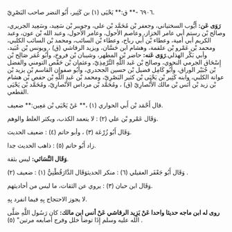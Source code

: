 ٦٩٠٦ -** ق:** يَحْيَى (١) بن كَثِير، أَبُو النضر صاحب البَصْرِيّ.

**رَوَى عَن:** أَيُّوب السختياني، وجعفر بْن مُحَمَّد بْن على، وجويبر بْن سَعِيد، وسَعِيد الجريري، وصالح بْن رستم أبي عامر الخزاز، وعاصم الأحول، وعامر الأحول، وعبد الله بْن عون، وعبد الكريم أبي أمية، وعطاء بْن أَبي رباح، وعطاء بْن السائب، ومحمد بْن السائب الكلبي، ومحمد بْن عَمْرو بْن علقمة، وهشام ابن حَسَّان، ويزيد الرقاشي (ق) ، ويونس بْن عُبَيد، وأبي بَكْر الهذلي.**رَوَى عَنه:** حاضر بْن المطهر، وشيبان بْن فروخ، وأَبُو عُمَر صَالِح بْن إِسْحَاق الجرمي النحوي، وصالح بْن عَبد اللَّهِ التِّرْمِذِيّ، وعثمان بْن حَفْص التومني والفضل بْن جُبَيْر الوراق، وأَبُو كَامِل فضيل بْن حسين الجحدري، وأَبُو صفوان القاسم بْن يزيد بْن عوانة الكلبي، وابنه كَثِير بْن يَحْيَى بْن كثير البَصْرِيّ، ومحمد بْن عَبد اللَّهِ بْن حفص بْن هشام بْن زيد بْن أَنَس بْن مالك الأَنْصارِيّ (ق) ، ومُحَمَّد بْن مرداس الأَنْصارِيّ، ومُحَمَّد بْن يَحْيَى القطعي.

قال أَحْمَد بْن أَبي الحواري (١) ،** عَنْ يَحْيَى بْن مَعِين:** ضعيف.

وَقَال عَمْرو بْن علي (٢) : لا يتعمد الكذب، ويكثر الغلط والوهم.

وَقَال أَبُو زُرْعَة (٣) ، وأبو حاتم (٤) : ضعيف الحديث.

زاد أَبُو حاتم (٥) : ذاهب الحديث جدا.

**وَقَال النَّسَائي:** ليس بثقة.

وَقَال أَبُو جَعْفَر العقيلي (٦) : منكر الحديثوَقَال الدَّارَقُطْنِيُّ (١) : ضعيف (٢) .

وَقَال ابن حبان (٣) : يروي عن الثقات، ما ليس من أحاديثهم.

لا يجوز الاحتجاج بِهِ فيما انفرد بِهِ.

**روى له ابن ماجه حديثا واحدا عَنْ يَزِيد الرقاشي عَنْ أنس ابن مالك:** كان رَسُول اللَّهِ صَلَّى الله عليه وسلم إِذَا توضأ خلل وفرج أصابعه مرتين" (٥) .